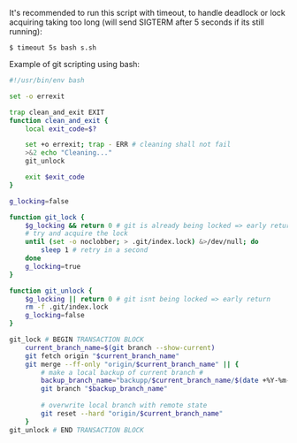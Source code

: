 

It's recommended to run this script with timeout, to handle deadlock or lock acquiring taking too long (will send SIGTERM after 5 seconds if its still running):
```terminal
$ timeout 5s bash s.sh
```

Example of git scripting using bash: 
```bash
#!/usr/bin/env bash

set -o errexit

trap clean_and_exit EXIT
function clean_and_exit {
    local exit_code=$?

	set +o errexit; trap - ERR # cleaning shall not fail
	>&2 echo "Cleaning..."
    git_unlock

    exit $exit_code
}

g_locking=false

function git_lock {
	$g_locking && return 0 # git is already being locked => early return
	# try and acquire the lock
	until (set -o noclobber; > .git/index.lock) &>/dev/null; do
		sleep 1 # retry in a second
	done
    g_locking=true
}

function git_unlock {
    $g_locking || return 0 # git isnt being locked => early return
    rm -f .git/index.lock
    g_locking=false
}

git_lock # BEGIN TRANSACTION BLOCK
	current_branch_name=$(git branch --show-current)
	git fetch origin "$current_branch_name"
	git merge --ff-only "origin/$current_branch_name" || {
		# make a local backup of current branch #
		backup_branch_name="backupp/$current_branch_name/$(date +%Y-%m-%d_%H-%M-%S)"
		git branch "$backup_branch_name"
	
		# overwrite local branch with remote state
		git reset --hard "origin/$current_branch_name"
	}
git_unlock # END TRANSACTION BLOCK
```
